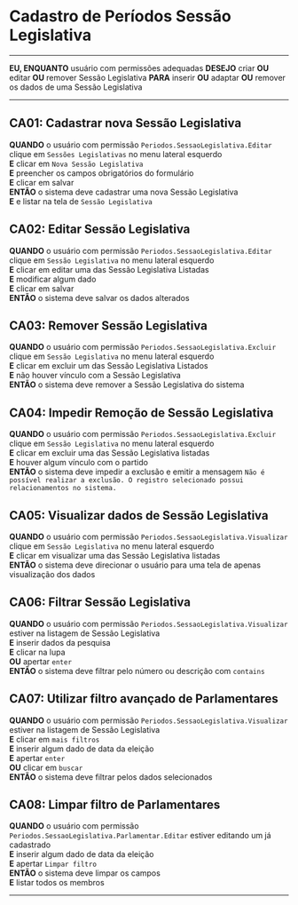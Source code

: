 # Cadastro de Períodos Sessão Legislativa

---

**EU, ENQUANTO** usuário com permissões adequadas
**DESEJO** criar **OU** editar **OU** remover Sessão Legislativa
**PARA** inserir **OU** adaptar **OU** remover os dados de uma Sessão Legislativa

---

## CA01: Cadastrar nova Sessão Legislativa

**QUANDO** o usuário com permissão `Periodos.SessaoLegislativa.Editar` clique em `Sessões Legislativas` no menu lateral esquerdo\
**E** clicar em `Nova Sessão Legislativa`\
**E** preencher os campos obrigatórios do formulário\
**E** clicar em salvar\
**ENTÃO** o sistema deve cadastrar uma nova Sessão Legislativa\
**E** e listar na tela de `Sessão Legislativa`

## CA02: Editar Sessão Legislativa

**QUANDO** o usuário com permissão `Periodos.SessaoLegislativa.Editar` clique em `Sessão Legislativa` no menu lateral esquerdo\
**E** clicar em editar uma das Sessão Legislativa Listadas\
**E** modificar algum dado\
**E** clicar em salvar\
**ENTÃO** o sistema deve salvar os dados alterados

## CA03: Remover Sessão Legislativa

**QUANDO** o usuário com permissão `Periodos.SessaoLegislativa.Excluir` clique em `Sessão Legislativa` no menu lateral esquerdo\
**E** clicar em excluir um das Sessão Legislativa Listados\
**E** não houver vínculo com a Sessão Legislativa\
**ENTÃO** o sistema deve remover a Sessão Legislativa do sistema

## CA04: Impedir Remoção de Sessão Legislativa

**QUANDO** o usuário com permissão `Periodos.SessaoLegislativa.Excluir` clique em `Sessão Legislativa` no menu lateral esquerdo\
**E** clicar em excluir uma das Sessão Legislativa listadas\
**E** houver algum vínculo com o partido\
**ENTÃO** o sistema deve impedir a exclusão e emitir a mensagem `Não é possível realizar a exclusão. O registro selecionado possui relacionamentos no sistema.`

## CA05: Visualizar dados de Sessão Legislativa

**QUANDO** o usuário com permissão `Periodos.SessaoLegislativa.Visualizar` clique em `Sessão Legislativa` no menu lateral esquerdo\
**E** clicar em visualizar uma das Sessão Legislativa listadas\
**ENTÃO** o sistema deve direcionar o usuário para uma tela de apenas visualização dos dados

## CA06: Filtrar Sessão Legislativa

**QUANDO** o usuário com permissão `Periodos.SessaoLegislativa.Visualizar` estiver na listagem de Sessão Legislativa\
**E** inserir dados da pesquisa\
**E** clicar na lupa\
**OU** apertar `enter`\
**ENTÃO** o sistema deve filtrar pelo número ou descrição com `contains`

## CA07: Utilizar filtro avançado de Parlamentares

**QUANDO** o usuário com permissão `Periodos.SessaoLegislativa.Visualizar` estiver na listagem de Sessão Legislativa\
**E** clicar em `mais filtros`\
**E** inserir algum dado de data da eleição\
**E** apertar `enter`\
**OU** clicar em `buscar`\
**ENTÃO** o sistema deve filtrar pelos dados selecionados

## CA08: Limpar filtro de Parlamentares

**QUANDO** o usuário com permissão `Periodos.SessaoLegislativa.Parlamentar.Editar` estiver editando um já cadastrado\
**E** inserir algum dado de data da eleição\
**E** apertar `Limpar filtro`\
**ENTÃO** o sistema deve limpar os campos\
**E** listar todos os membros

---
